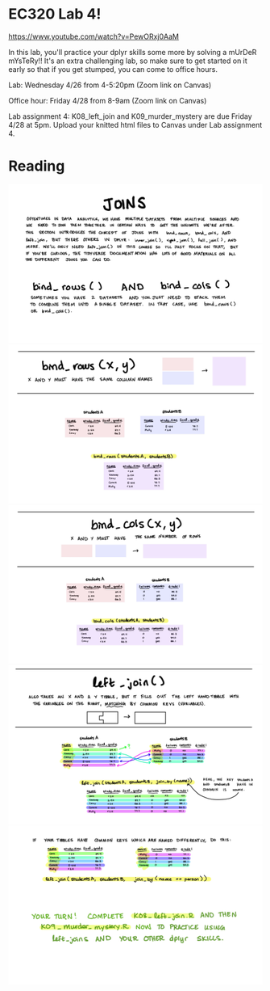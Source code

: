 # EC320 Lab 4!

https://www.youtube.com/watch?v=PewORxj0AaM

In this lab, you'll practice your dplyr skills some more by solving a mUrDeR mYsTeRy!! It's an extra challenging lab, so make sure to get started on it early so that if you get stumped, you can come to office hours.

Lab: Wednesday 4/26 from 4-5:20pm (Zoom link on Canvas)

Office hour: Friday 4/28 from 8-9am (Zoom link on Canvas)

Lab assignment 4: K08_left_join and K09_murder_mystery are due Friday 4/28 at 5pm. Upload your knitted html files to Canvas under Lab assignment 4.

# Reading

![](https://github.com/cobriant/tidyverse_illustrated/blob/main/Learning%20the%20Tidyverse-40.jpg)
![](https://github.com/cobriant/tidyverse_illustrated/blob/main/Learning%20the%20Tidyverse-41.jpg)
![](https://github.com/cobriant/tidyverse_illustrated/blob/main/Learning%20the%20Tidyverse-42.jpg)
![](https://github.com/cobriant/tidyverse_illustrated/blob/main/Learning%20the%20Tidyverse-43.jpg)
![](https://github.com/cobriant/tidyverse_illustrated/blob/main/Learning%20the%20Tidyverse-44.jpg)
